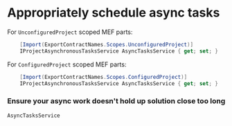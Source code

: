 Appropriately schedule async tasks
==================================

For `UnconfiguredProject` scoped MEF parts:

```csharp
    [Import(ExportContractNames.Scopes.UnconfiguredProject)]
    IProjectAsynchronousTasksService AsyncTasksService { get; set; }
```
    
For `ConfiguredProject` scoped MEF parts:

```csharp
    [Import(ExportContractNames.Scopes.ConfiguredProject)]
    IProjectAsynchronousTasksService AsyncTasksService { get; set; }
```
    
### Ensure your async work doesn't hold up solution close too long

`AsyncTasksService`

